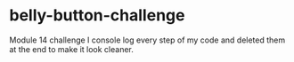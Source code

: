 # belly-button-challenge
Module 14 challenge
I console log every step of my code and deleted them at the end to make it look cleaner.
